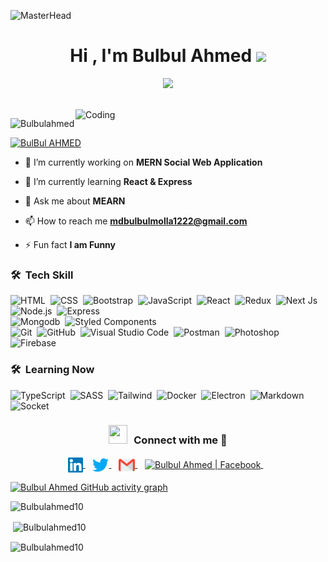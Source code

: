 ![MasterHead](https://wallpapercave.com/wp/wp8903914.jpg)


<h1 align="center"><b>Hi , I'm Bulbul Ahmed </b><img src="https://media.giphy.com/media/hvRJCLFzcasrR4ia7z/giphy.gif" width="35"></h1>

<p align="center">
  <a href="https://github.com/DenverCoder1/readme-typing-svg"><img src="https://readme-typing-svg.herokuapp.com?font=Time+New+Roman&color=cyan&size=25&center=true&vCenter=true&width=600&height=100&lines=Assalamu+O+Alaikum+Warahmatullah..&hearts;++;Self-Learner;+Full-Stack+Web+Developer;Non-CSE+Student;Active+Learner/Researcher;Love+to+learn+new+stuffs..<3"></a>
</p>


<br>

<img align="right" alt="Coding" width="400" src="https://camo.githubusercontent.com/cae12fddd9d6982901d82580bdf321d81fb299141098ca1c2d4891870827bf17/68747470733a2f2f6d69726f2e6d656469756d2e636f6d2f6d61782f313336302f302a37513379765349765f7430696f4a2d5a2e676966">


<p align="left"> <img src="https://komarev.com/ghpvc/?username=Bulbulahmed10&label=Profile%20views&color=0e75b6&style=flat" alt="Bulbulahmed" /> </p>

<p align="left"> <a href="https://twitter.com/BulBul_AHMED_10" target="blank"><img src="https://img.shields.io/twitter/follow/BulBul_AHMED_10?logo=twitter&style=for-the-badge" alt="BulBul AHMED" /></a> </p>

- 🔭 I’m currently working on **MERN Social Web Application**

- 🌱 I’m currently learning **React & Express**

- 💬 Ask me about **MEARN**

- 📫 How to reach me **mdbulbulmolla1222@gmail.com**

- ⚡ Fun fact **I am Funny**

### 🛠 &nbsp;Tech Skill

![HTML](https://img.shields.io/badge/-HTML-05122A?style=flat&logo=HTML5)&nbsp;
![CSS](https://img.shields.io/badge/-CSS-05122A?style=flat&logo=CSS3&logoColor=1572B6)&nbsp;
![Bootstrap](https://img.shields.io/badge/-Bootstrap-05122A?style=flat&logo=bootstrap&logoColor=563D7C)&nbsp;
![JavaScript](https://img.shields.io/badge/-JavaScript-05122A?style=flat&logo=javascript)&nbsp;
![React](https://img.shields.io/badge/-React-05122A?style=flat&logo=react)&nbsp;
![Redux](https://img.shields.io/badge/-Redux-05122A?style=flat&logo=redux)&nbsp;
![Next Js](https://img.shields.io/badge/-NextJs-05122A?style=flat&logo=next.js)&nbsp;
![Node.js](https://img.shields.io/badge/-Node.js-05122A?style=flat&logo=node.js)&nbsp;
![Express](https://img.shields.io/badge/-express.js-05122A?style=flat&logo=express)&nbsp;\
![Mongodb](https://img.shields.io/badge/-Mongodb-05122A?style=flat&logo=mongodb)&nbsp;
![Styled Components](https://img.shields.io/badge/-StyledComponents-05122A?style=flat&logo=styled-components)&nbsp;\
![Git](https://img.shields.io/badge/-Git-05122A?style=flat&logo=git)&nbsp;
![GitHub](https://img.shields.io/badge/-GitHub-05122A?style=flat&logo=github)&nbsp;
![Visual Studio Code](https://img.shields.io/badge/-Visual%20Studio%20Code-05122A?style=flat&logo=visual-studio-code&logoColor=007ACC)&nbsp;
![Postman](https://img.shields.io/badge/-Postman-05122A?style=flat&logo=postman)&nbsp;
![Photoshop](https://img.shields.io/badge/-Photoshop-05122A?style=flat&logo=adobe-photoshop)&nbsp;
![Firebase](https://img.shields.io/badge/-Firebase-05122A?style=flat&logo=firebase)&nbsp;
<br />

### 🛠 &nbsp;Learning Now
![TypeScript](https://img.shields.io/badge/-Typescript-05122A?style=flat&logo=typescript)&nbsp;
![SASS](https://img.shields.io/badge/-SASS-05122A?style=flat&logo=sass)&nbsp;
![Tailwind](https://img.shields.io/badge/-Tailwind%20CSS-05122A?style=flat&logo=tailwind-css)&nbsp;
![Docker](https://img.shields.io/badge/-Docker-05122A?style=flat&logo=docker)&nbsp;
![Electron](https://img.shields.io/badge/-Electron-05122A?style=flat&logo=electron)&nbsp;
![Markdown](https://img.shields.io/badge/-Markdown-05122A?style=flat&logo=markdown)
![Socket](https://img.shields.io/badge/-Socket-05122A?style=flat&logo=socket.io)
<br />
<h3 align="center" > <img src="https://media.giphy.com/media/iY8CRBdQXODJSCERIr/giphy.gif" width="30" height="30" style="margin-right: 10px;">Connect with me 🤝 </h3>

<p align="center">
<a href="https://www.linkedin.com/in/bulbul-ahmed-625aab241/" target="_blank">
  <img align="center" alt="Bulbul Ahmed | Linkedin" width="24px" src="https://github.com/SatYu26/SatYu26/blob/master/Assets/Linkedin.svg" />
</a> &nbsp;&nbsp;
<a href="https://twitter.com/BulBul_AHMED_10" target="_blank">
  <img align="center" alt="Bulbul Ahmed | Twitter" width="26px" src="https://github.com/SatYu26/SatYu26/blob/master/Assets/Twitter.svg" />
</a> &nbsp;&nbsp;
<a href="mailto:mdbulbulmolla1222@gmail.com" >
  <img align="center" alt="Bulbul Ahmed | Gmail" width="26px" src="https://github.com/SatYu26/SatYu26/blob/master/Assets/Gmail.svg" />
</a> &nbsp;&nbsp;
<a href="https://www.facebook.com/Mdbulbulmolla01/">
    <img align="center" alt="Bulbul Ahmed | Facebook" width="24px" src="https://upload.wikimedia.org/wikipedia/en/thumb/0/04/Facebook_f_logo_%282021%29.svg/100px-Facebook_f_logo_%282021%29.svg.png" />
</a> &nbsp;&nbsp;
<p>

[![Bulbul Ahmed GitHub activity graph](https://activity-graph.herokuapp.com/graph?username=Bulbulahmed10&&theme=xcode)](https://github.com/Bulbulahmed10)
<br />
<p><img align="left" src="https://github-readme-stats.vercel.app/api/top-langs?username=Bulbulahmed10&show_icons=true&locale=en&layout=compact&theme=tokyonight" alt="Bulbulahmed10" /></p>
<br />
<p>&nbsp;<img align="center" src="https://github-readme-stats.vercel.app/api?username=Bulbulahmed10&show_icons=true&locale=en&theme=tokyonight" alt="Bulbulahmed10" /></p>

<p><img align="center" src="https://github-readme-streak-stats.herokuapp.com/?user=Bulbulahmed10&&theme=tokyonight" alt="Bulbulahmed10" /></p>
